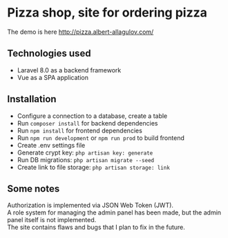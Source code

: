 # Pizza shop, site for ordering pizza
The demo is here http://pizza.albert-allagulov.com/

## Technologies used

- Laravel 8.0 as a backend framework
- Vue as a SPA application

## Installation
- Configure a connection to a database, create a table
- Run `composer install` for backend dependencies
- Run `npm install` for frontend dependencies
- Run `npm run development` or `npm run prod` to build frontend
- Create .env settings file
- Generate crypt key: `php artisan key: generate`
- Run DB migrations: `php artisan migrate --seed`
- Create link to file storage: `php artisan storage: link`

## Some notes
Authorization is implemented via JSON Web Token (JWT).  
A role system for managing the admin panel has been made, but the admin panel itself is not implemented.  
The site contains flaws and bugs that I plan to fix in the future.


